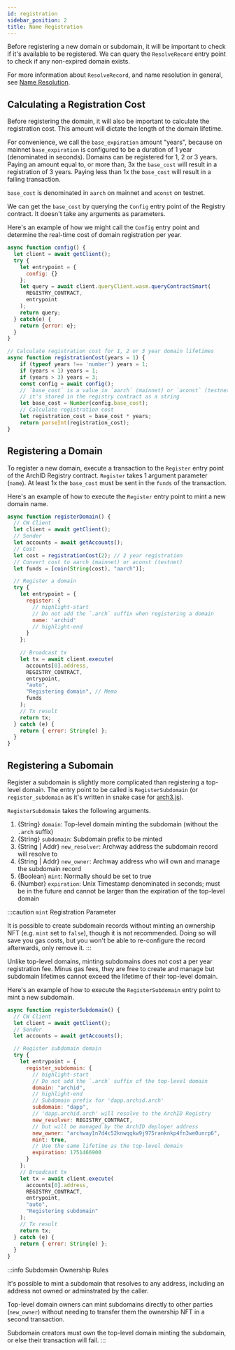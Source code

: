 ```yaml
---
id: registration
sidebar_position: 2
title: Name Registration
---
```


Before registering a new domain or subdomain, it will be important to check if it's available to be registered. We can query the `ResolveRecord` entry point to check if any non-expired domain exists.

For more information about `ResolveRecord`, and name resolution in general, see [Name Resolution](/docs/dapps/resolution).


## Calculating a Registration Cost

Before registering the domain, it will also be important to calculate the registration cost. This amount will dictate the length of the domain lifetime. 

For convenience, we call the `base_expiration` amount "years", because on mainnet `base_expiration` is configured to be a duration of 1 year (denominated in seconds). Domains can be registered for 1, 2 or 3 years. Paying an amount equal to, or more than, 3x the `base_cost` will result in a registration of 3 years. Paying less than 1x the `base_cost` will result in a failing transaction. 

`base_cost` is denominated in `aarch` on mainnet and `aconst` on testnet. 

We can get the `base_cost` by querying the `Config` entry point of the Registry contract. It doesn't take any arguments as parameters.

Here's an example of how we might call the `Config` entry point and determine the real-time cost of domain registration per year.

```js
async function config() {
  let client = await getClient();
  try {
    let entrypoint = {
      config: {}
    };
    let query = await client.queryClient.wasm.queryContractSmart(
      REGISTRY_CONTRACT,
      entrypoint
    );
    return query;
  } catch(e) {
    return {error: e};
  }
}

// Calculate registration cost for 1, 2 or 3 year domain lifetimes
async function registrationCost(years = 1) {
    if (typeof years !== 'number') years = 1;
    if (years < 1) years = 1;
    if (years > 3) years = 3;
    const config = await config();
    // `base_cost` is a value in `aarch` (mainnet) or `aconst` (testnet) 
    // it's stored in the registry contract as a string
    let base_cost = Number(config.base_cost);
    // Calculate registration cost
    let registration_cost = base_cost * years;
    return parseInt(registration_cost);
}
```


## Registering a Domain

To register a new domain, execute a transaction to the `Register` entry point of the ArchID Registry contract. `Register` takes 1 argument parameter (`name`). At least 1x the `base_cost` must be sent in the `funds` of the transaction.

Here's an example of how to execute the `Register` entry point to mint a new domain name.

```js
async function registerDomain() {
  // CW Client
  let client = await getClient();
  // Sender
  let accounts = await getAccounts();
  // Cost
  let cost = registrationCost(2); // 2 year registration
  // Convert cost to aarch (mainnet) or aconst (testnet)
  let funds = [coin(String(cost), "aarch")];

  // Register a domain
  try {
    let entrypoint = {
      register: {
        // highlight-start
        // Do not add the `.arch` suffix when registering a domain 
        name: 'archid'
        // highlight-end
      }
    };
    
    // Broadcast tx
    let tx = await client.execute(
      accounts[0].address,
      REGISTRY_CONTRACT,
      entrypoint,
      "auto",
      "Registering domain", // Memo
      funds
    );
    // Tx result
    return tx;
  } catch (e) {
    return { error: String(e) };
  }
}
```

## Registering a Subomain

Register a subdomain is slightly more complicated than registering a top-level domain. The entry point to be called is `RegisterSubdomain` (or `register_subdomain` as it's written in snake case for [arch3.js](https://www.npmjs.com/package/@archwayhq/arch3.js)).

`RegisterSubdomain` takes the following arguments.

1. {String} `domain`: Top-level domain minting the subdomain (without the `.arch` suffix)
2. {String} `subdomain`: Subdomain prefix to be minted
3. {String | Addr} `new_resolver`: Archway address the subdomain record will resolve to
4. {String | Addr} `new_owner`: Archway address who will own and manage the subdomain record
5. {Boolean} `mint`: Normally should be set to true
6. {Number} `expiration`: Unix Timestamp denominated in seconds; must be in the future and cannot be larger than the expiration of the top-level domain

:::caution `mint` Registration Parameter

It is possible to create subdomain records without minting an ownership NFT (e.g. `mint` set to `false`), though it is not recommended. Doing so will save you gas costs, but you won't be able to re-configure the record afterwards, only remove it.
:::

Unlike top-level domains, minting subdomains does not cost a per year registration fee. Minus gas fees, they are free to create and manage but subdomain lifetimes cannot exceed the lifetime of their top-level domain.

Here's an example of how to execute the `RegisterSubdomain` entry point to mint a new subdomain.

```js
async function registerSubdomain() {
  // CW Client
  let client = await getClient();
  // Sender
  let accounts = await getAccounts();

  // Register subdomain domain
  try {
    let entrypoint = {
      register_subdomain: {
        // highlight-start
        // Do not add the `.arch` suffix of the top-level domain 
        domain: "archid",
        // highlight-end
        // Subdomain prefix for 'dapp.archid.arch'
        subdomain: "dapp",
        // 'dapp.archid.arch' will resolve to the ArchID Registry 
        new_resolver: REGISTRY_CONTRACT,
        // but will be managed by the ArchID deployer address
        new_owner: "archway1n7d4c52knwqqkw9j975ranknkp4fn3we0unrp6",
        mint: true,
        // Use the same lifetime as the top-level domain
        expiration: 1751466900
      }
    };
    // Broadcast tx
    let tx = await client.execute(
      accounts[0].address,
      REGISTRY_CONTRACT,
      entrypoint,
      "auto",
      "Registering subdomain"
    );
    // Tx result
    return tx;
  } catch (e) {
    return { error: String(e) };
  }
}
```

:::info Subdomain Ownership Rules

It's possible to mint a subdomain that resolves to any address, including an address not owned or adminstrated by the caller. 

Top-level domain owners can mint subdomains directly to other parties (`new_owner`) without needing to transfer them the ownership NFT in a second transaction.

Subdomain creators must own the top-level domain minting the subdomain, or else their transaction will fail.
:::